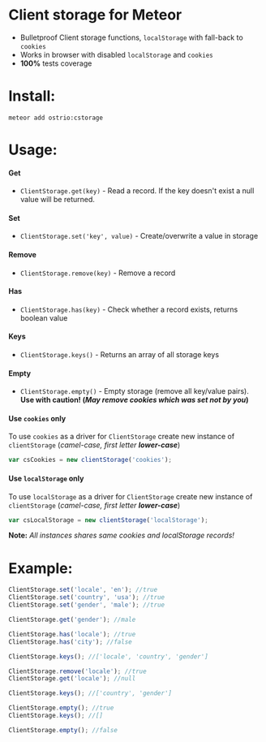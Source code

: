 Client storage for Meteor
========

 - Bulletproof Client storage functions, `localStorage` with fall-back to `cookies`
 - Works in browser with disabled `localStorage` and `cookies`
 - __100%__ tests coverage

Install:
========
```shell
meteor add ostrio:cstorage
```

Usage:
========
#### Get
 - `ClientStorage.get(key)` - Read a record. If the key doesn't exist a null value will be returned.

#### Set
 - `ClientStorage.set('key', value)` - Create/overwrite a value in storage

#### Remove
 - `ClientStorage.remove(key)` - Remove a record

#### Has
 - `ClientStorage.has(key)` - Check whether a record exists, returns boolean value

#### Keys
 - `ClientStorage.keys()` - Returns an array of all storage keys

#### Empty
 - `ClientStorage.empty()` - Empty storage (remove all key/value pairs). __Use with caution! (*May remove cookies which was set not by you*)__

#### Use `cookies` only
To use `cookies` as a driver for `ClientStorage` create new instance of `clientStorage` (*camel-case, first letter __lower-case__*)
```js
var csCookies = new clientStorage('cookies');
```

#### Use `localStorage` only
To use `localStorage` as a driver for `ClientStorage` create new instance of `clientStorage` (*camel-case, first letter __lower-case__*)
```js
var csLocalStorage = new clientStorage('localStorage');
```

__Note:__ *All instances shares same cookies and localStorage records!*



Example:
=========
```javascript
ClientStorage.set('locale', 'en'); //true
ClientStorage.set('country', 'usa'); //true
ClientStorage.set('gender', 'male'); //true

ClientStorage.get('gender'); //male

ClientStorage.has('locale'); //true
ClientStorage.has('city'); //false

ClientStorage.keys(); //['locale', 'country', 'gender']

ClientStorage.remove('locale'); //true
ClientStorage.get('locale'); //null

ClientStorage.keys(); //['country', 'gender']

ClientStorage.empty(); //true
ClientStorage.keys(); //[]

ClientStorage.empty(); //false
```